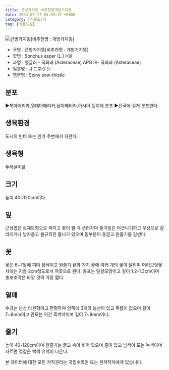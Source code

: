 ```yaml
---
title: 큰방가지똥_비추천명개방가지똥
date: 2024-09-17 04:39:17 +0800
category: [식물도감]
tag: [식물도감]
---
```




![큰방가지똥[비추천명 : 개방가지똥]](/fileUpload/plants/basic/Compositae/Sonchus/10399/1_th2.JPG)
- 국명 : 큰방가지똥[비추천명 : 개방가지똥]
- 학명 : Sonchus asper (L.) Hill
- 과명 : 앵글러 - 국화과 (Asteraceae) APG Ⅳ- 국화과 (Asteraceae)
- 일본명 : オニネゲシ
- 영문명 : Spiny sow-thistle


## 분포
▶북아메리카,열대아메리카,남아메리카,아시아 등지에 분포▶전국에 걸쳐 분포한다.
## 생육환경
도시의 빈터 또는 인가 주변에서 자란다.
## 생육형
두해살이풀
## 크기
높이 40~120cm이다.
## 잎
근생엽은 로제트형으로 퍼지고 꽃이 필 때 쓰러지며 줄기잎은 어긋나기하고 우상으로 갈라지거나 날카롭고 불규칙한 톱니가 있으며 밑부분이 둥글고 원줄기를 감싼다.
## 꽃
꽃은 6~7월에 피며 황색이고 원줄기 끝과 가지 끝에 여러 개의 꽃이 달리며 머리모양꽃차례는 지름 2cm정도로서 혀꽃으로 된다. 총포는 달걀모양이고 길이 1.2-1.3cm이며 총포조각은 바깥 것이 가장 짧다.
## 열매
수과는 난상 타원형이고 편평하며 양쪽에 3개의 능선이 있고 주름이 없으며 길이 7~8mm이고 관모는 약간 흑백색이며 길이 7~8mm이다.
## 줄기
높이 40-120cm이며 원줄기는 굵고 속이 비어 있으며 줄이 있고 남색이 도는 녹색이며 자르면 젖같은 백색 유액이 나온다.






본 데이터에 대한 모든 저작권리는 국립수목원 또는 원저작자에게 있습니다.
